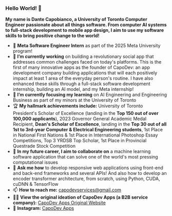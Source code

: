 ### Hello World! 👋

**My name is Dante Capobianco, a University of Toronto Computer Engineer passionate about all things software. From computer AI systems to full-stack development to mobile app design, I aim to use my software skills to bring positive change to the world!**

- 🚀 **Meta Software Engineer Intern** as part of the 2025 Meta University program!
- 🔭 **I’m currently working** on building a revolutionary social app that addresses common challenges faced on today's platforms. This is the first of many innovative apps as the founder of CapoDev: an app development company building applications that will each positively impact at least 1 area of the everyday person's routine. I have also enhanced these skills through a full-stack software development internship, building an AI model, and my Meta internship!
- 🌱 **I’m currently focusing my learning** on AI Engineering and Engineering Business as part of my minors at the University of Toronto
- 🏆 **My hallmark achievements include:** University of Toronto President's Scholar of Excellence (landing in the **Top 150 out of over 100,000 applicants**), 2023 Governor General Academic Medal Recipient, **Dean's Scholar of Excellence**, landing in the **Top 30 out of all 1st to 3rd-year Computer & Electrical Engineering students**, 1st Place in National First Nations & 1st Place in International Photoshop Essay Competitions, Top 3 YRDSB Top Scholar, 1st Place in Provincial Questrade Stock Competition 
- 👯 **In my future career, I aim to collaborate on** a machine learning software application that can solve one of the world's most pressing computational issues
- 💬 **Ask me how** to develop responsive web applications using front-end and back-end frameworks and several APIs! And also how to develop an encoder transformer architecture, from scratch, using Python, CUDA, cuDNN & TensorFlow
- 📫 **How to reach me:** capodevservices@gmail.com
- 👨‍💻 **View the original ideation of CapoDev Apps (a B2B service company):** [CapoDev Apps Original Website](https://capodevservices.carrd.co/)
- 📱 **Instagram:** [CapoDev Apps](https://www.instagram.com/capodevapps/)
